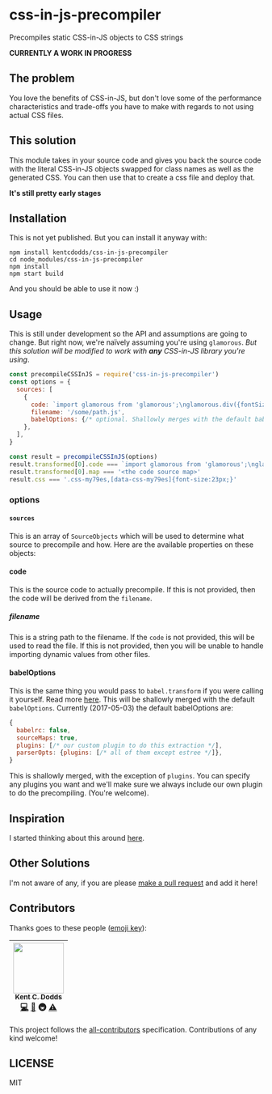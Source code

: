 # css-in-js-precompiler

Precompiles static CSS-in-JS objects to CSS strings

**CURRENTLY A WORK IN PROGRESS**

<!--
WHEN IT'S RELEASED WE CAN COMMENT THIS BACK IN :)
[![Build Status][build-badge]][build]
[![Code Coverage][coverage-badge]][coverage]
[![Dependencies][dependencyci-badge]][dependencyci]
[![version][version-badge]][package]
[![downloads][downloads-badge]][npm-stat]
[![MIT License][license-badge]][LICENSE]

[![All Contributors](https://img.shields.io/badge/all_contributors-1-orange.svg?style=flat-square)](#contributors)
[![PRs Welcome][prs-badge]][prs]
[![Donate][donate-badge]][donate]
[![Code of Conduct][coc-badge]][coc]
[![Roadmap][roadmap-badge]][roadmap]
[![Examples][examples-badge]][examples]

[![Watch on GitHub][github-watch-badge]][github-watch]
[![Star on GitHub][github-star-badge]][github-star]
[![Tweet][twitter-badge]][twitter]
-->

## The problem

You love the benefits of CSS-in-JS, but don't love some of the performance
characteristics and trade-offs you have to make with regards to not using actual
CSS files.

## This solution

This module takes in your source code and gives you back the source code with
the literal CSS-in-JS objects swapped for class names as well as the generated
CSS. You can then use that to create a css file and deploy that.

**It's still pretty early stages**

## Installation

<!--
WHEN IT'S RELEASED WE CAN COMMENT THIS BACK IN.
This module is distributed via [npm][npm] which is bundled with [node][node] and
should be installed as one of your project's `devDependencies`:

```
npm install --save-dev css-in-js-precompiler
```
-->

This is not yet published. But you can install it anyway with:

```
npm install kentcdodds/css-in-js-precompiler
cd node_modules/css-in-js-precompiler
npm install
npm start build
```

And you should be able to use it now :)

## Usage

This is still under development so the API and assumptions are going to change.
But right now, we're naïvely assuming you're using `glamorous`. _But this
solution will be modified to work with **any** CSS-in-JS library you're using_.

```javascript
const precompileCSSInJS = require('css-in-js-precompiler')
const options = {
  sources: [
    {
      code: `import glamorous from 'glamorous';\nglamorous.div({fontSize: 23})`,
      filename: '/some/path.js',
      babelOptions: {/* optional. Shallowly merges with the default babelOptions */}
    },
  ],
}

const result = precompileCSSInJS(options)
result.transformed[0].code === `import glamorous from 'glamorous';\nglamorous.div("css-my79es");`
result.transformed[0].map === '<the code source map>'
result.css === '.css-my79es,[data-css-my79es]{font-size:23px;}'
```

### options

#### `sources`

This is an array of `SourceObjects` which will be used to determine what source
to precompile and how. Here are the available properties on these objects:

#### code

This is the source code to actually precompile. If this is not provided, then
the code will be derived from the `filename`.

##### filename

This is a string path to the filename. If the `code` is not provided, this will
be used to read the file. If this is not provided, then you will be unable to
handle importing dynamic values from other files.

#### babelOptions

This is the same thing you would pass to `babel.transform` if you were calling
it yourself. Read more [here](http://babeljs.io/docs/core-packages/#options).
This will be shallowly merged with the default `babelOptions`. Currently
(2017-05-03) the default babelOptions are:

```javascript
{
  babelrc: false,
  sourceMaps: true,
  plugins: [/* our custom plugin to do this extraction */],
  parserOpts: {plugins: [/* all of them except estree */]},
}
```

This is shallowly merged, with the exception of `plugins`. You can specify any
plugins you want and we'll make sure we always include our own plugin to do
the precompiling. (You're welcome).

## Inspiration

I started thinking about this around [here][inspiration-link].

## Other Solutions

I'm not aware of any, if you are please [make a pull request][prs] and add it
here!

## Contributors

Thanks goes to these people ([emoji key][emojis]):

<!-- ALL-CONTRIBUTORS-LIST:START - Do not remove or modify this section -->
| [<img src="https://avatars.githubusercontent.com/u/1500684?v=3" width="100px;"/><br /><sub>Kent C. Dodds</sub>](https://kentcdodds.com)<br />[💻](https://github.com/kentcdodds/css-in-js-precompiler/commits?author=kentcdodds) [📖](https://github.com/kentcdodds/css-in-js-precompiler/commits?author=kentcdodds) 🚇 [⚠️](https://github.com/kentcdodds/css-in-js-precompiler/commits?author=kentcdodds) |
| :---: |
<!-- ALL-CONTRIBUTORS-LIST:END -->

This project follows the [all-contributors][all-contributors] specification.
Contributions of any kind welcome!

## LICENSE

MIT

[npm]: https://www.npmjs.com/
[node]: https://nodejs.org
[build-badge]: https://img.shields.io/travis/kentcdodds/css-in-js-precompiler.svg?style=flat-square
[build]: https://travis-ci.org/kentcdodds/css-in-js-precompiler
[coverage-badge]: https://img.shields.io/codecov/c/github/kentcdodds/css-in-js-precompiler.svg?style=flat-square
[coverage]: https://codecov.io/github/kentcdodds/css-in-js-precompiler
[dependencyci-badge]: https://dependencyci.com/github/kentcdodds/css-in-js-precompiler/badge?style=flat-square
[dependencyci]: https://dependencyci.com/github/kentcdodds/css-in-js-precompiler
[version-badge]: https://img.shields.io/npm/v/css-in-js-precompiler.svg?style=flat-square
[package]: https://www.npmjs.com/package/css-in-js-precompiler
[downloads-badge]: https://img.shields.io/npm/dm/css-in-js-precompiler.svg?style=flat-square
[npm-stat]: http://npm-stat.com/charts.html?package=css-in-js-precompiler&from=2016-04-01
[license-badge]: https://img.shields.io/npm/l/css-in-js-precompiler.svg?style=flat-square
[license]: https://github.com/kentcdodds/css-in-js-precompiler/blob/master/other/LICENSE
[prs-badge]: https://img.shields.io/badge/PRs-welcome-brightgreen.svg?style=flat-square
[prs]: http://makeapullrequest.com
[donate-badge]: https://img.shields.io/badge/$-support-green.svg?style=flat-square
[donate]: http://kcd.im/donate
[coc-badge]: https://img.shields.io/badge/code%20of-conduct-ff69b4.svg?style=flat-square
[coc]: https://github.com/kentcdodds/css-in-js-precompiler/blob/master/other/CODE_OF_CONDUCT.md
[roadmap-badge]: https://img.shields.io/badge/%F0%9F%93%94-roadmap-CD9523.svg?style=flat-square
[roadmap]: https://github.com/kentcdodds/css-in-js-precompiler/blob/master/other/ROADMAP.md
[examples-badge]: https://img.shields.io/badge/%F0%9F%92%A1-examples-8C8E93.svg?style=flat-square
[examples]: https://github.com/kentcdodds/css-in-js-precompiler/blob/master/other/EXAMPLES.md
[github-watch-badge]: https://img.shields.io/github/watchers/kentcdodds/css-in-js-precompiler.svg?style=social
[github-watch]: https://github.com/kentcdodds/css-in-js-precompiler/watchers
[github-star-badge]: https://img.shields.io/github/stars/kentcdodds/css-in-js-precompiler.svg?style=social
[github-star]: https://github.com/kentcdodds/css-in-js-precompiler/stargazers
[twitter]: https://twitter.com/intent/tweet?text=Check%20out%20css-in-js-precompiler!%20https://github.com/kentcdodds/css-in-js-precompiler%20%F0%9F%91%8D
[twitter-badge]: https://img.shields.io/twitter/url/https/github.com/kentcdodds/css-in-js-precompiler.svg?style=social
[emojis]: https://github.com/kentcdodds/all-contributors#emoji-key
[all-contributors]: https://github.com/kentcdodds/all-contributors
[inspiration-link]: https://github.com/paypal/glamorous/issues/43#issuecomment-294153104
